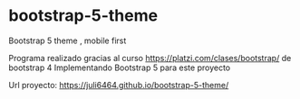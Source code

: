 # bootstrap-5-theme
Bootstrap 5 theme , mobile first

Programa realizado gracias al curso  https://platzi.com/clases/bootstrap/  de bootstrap 4
Implementando Bootstrap 5 para este proyecto

Url proyecto: https://juli6464.github.io/bootstrap-5-theme/
